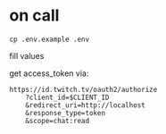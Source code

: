 # on call

`cp .env.example .env`

fill values

get access_token via:

```
https://id.twitch.tv/oauth2/authorize
    ?client_id=$CLIENT_ID
    &redirect_uri=http://localhost
    &response_type=token
    &scope=chat:read
```
